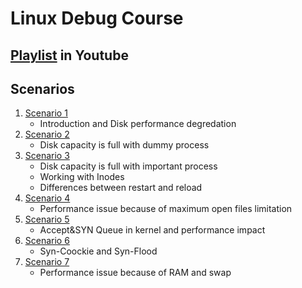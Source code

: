 # Linux Debug Course 

## [Playlist](https://www.youtube.com/playlist?list=PLRMCwJJwWR1DiUU4AQv5XzYrXUHLpiTI_) in Youtube 

## Scenarios 

1. [Scenario 1](https://youtu.be/WUPz1lO9qCI)
   - Introduction and Disk performance degredation
2. [Scenario 2](https://youtu.be/_MbsGaTxx_s)
   - Disk capacity is full with dummy process
3. [Scenario 3](https://youtu.be/FA8ov9aMoJ0)
   - Disk capacity is full with important process
   - Working with Inodes
   - Differences between restart and reload
4. [Scenario 4](https://youtu.be/FmfadhnWyiY)
   - Performance issue because of maximum open files limitation
5. [Scenario 5](https://youtu.be/CxbXnwnUNqQ)
   - Accept&SYN Queue in kernel and performance impact
6. [Scenario 6](https://youtu.be/XEMqlBTf2_4)
   - Syn-Coockie and Syn-Flood
7. [Scenario 7](https://youtu.be/haxr3Lh8lxU)
   - Performance issue because of RAM and swap
